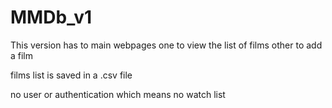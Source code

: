 # MMDb_v1
This version has to main webpages
one to view the list of films
other to add a film

films list is saved in a .csv file

no user or authentication which means no watch list
